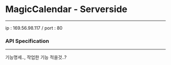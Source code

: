 # MagicCalendar - Serverside

---

ip : 169.56.98.117 / port : 80



### API Specification

---

기능명세.., 작업한 기능 적을것..?